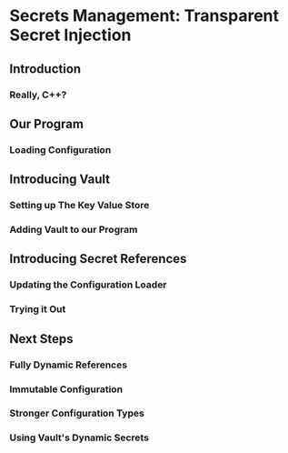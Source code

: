 # Secrets Management: Transparent Secret Injection

## Introduction

### Really, C++?

## Our Program

### Loading Configuration

## Introducing Vault

### Setting up The Key Value Store

### Adding Vault to our Program

## Introducing Secret References

### Updating the Configuration Loader

### Trying it Out

## Next Steps

### Fully Dynamic References

### Immutable Configuration

### Stronger Configuration Types

### Using Vault's Dynamic Secrets